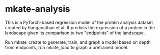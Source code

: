 # mkate-analysis

This is a PyTorch-based regression model of the protein analysis dataset created by Ranganathan et al. It predicts the expression of a protein in the landscape given its comparison to two "endpoints" of the landscape.

Run mkate_create to generate, train, and graph a model based on depth from endpoints, run mkate_load to graph a pretrained model.